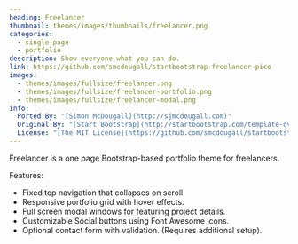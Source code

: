 ```yaml
---
heading: Freelancer
thumbnail: themes/images/thumbnails/freelancer.png
categories:
  - single-page
  - portfolio
description: Show everyone what you can do.
link: https://github.com/smcdougall/startbootstrap-freelancer-pico
images:
  - themes/images/fullsize/freelancer.png
  - themes/images/fullsize/freelancer-portfolio.png
  - themes/images/fullsize/freelancer-modal.png
info:
  Ported By: "[Simon McDougall](http://sjmcdougall.com)"
  Original By: "[Start Bootstrap](http://startbootstrap.com/template-overviews/freelancer/)"
  License: "[The MIT License](https://github.com/smcdougall/startbootstrap-freelancer-pico/blob/master/LICENSE)"
---
```


Freelancer is a one page Bootstrap-based portfolio theme for freelancers.

Features:

* Fixed top navigation that collapses on scroll.
* Responsive portfolio grid with hover effects.
* Full screen modal windows for featuring project details.
* Customizable Social buttons using Font Awesome icons.
* Optional contact form with validation. (Requires additional setup).
